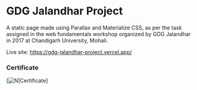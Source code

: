 # GDG Jalandhar Project
 A static page made using Parallax and Materialize CSS, as per the task assigned in the web fundamentals workshop organized by GDG Jalandhar in 2017 at Chandigarh University, Mohali.

Live site: https://gdg-jalandhar-project.vercel.app/

### Certificate

[![N|Certificate](https://ik.imagekit.io/ashutoshtiwari/gdg-certificate.png?updatedAt=1680408910605)]
